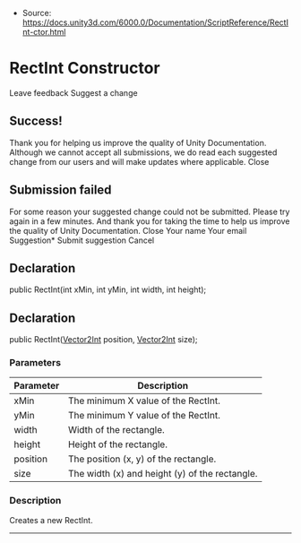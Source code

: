 * Source: https://docs.unity3d.com/6000.0/Documentation/ScriptReference/RectInt-ctor.html

# RectInt Constructor
Leave feedback
Suggest a change
## Success!
Thank you for helping us improve the quality of Unity Documentation. Although we cannot accept all submissions, we do read each suggested change from our users and will make updates where applicable.
Close
## Submission failed
For some reason your suggested change could not be submitted. Please <a>try again</a> in a few minutes. And thank you for taking the time to help us improve the quality of Unity Documentation.
Close
Your name Your email Suggestion* Submit suggestion
Cancel
## Declaration
public RectInt(int xMin, int yMin, int width, int height); 
## Declaration
public RectInt([Vector2Int](https://docs.unity3d.com/6000.0/Documentation/ScriptReference/Vector2Int.html) position, [Vector2Int](https://docs.unity3d.com/6000.0/Documentation/ScriptReference/Vector2Int.html) size); 
### Parameters
Parameter | Description  
---|---  
xMin | The minimum X value of the RectInt.  
yMin | The minimum Y value of the RectInt.  
width | Width of the rectangle.  
height | Height of the rectangle.  
position | The position (x, y) of the rectangle.  
size | The width (x) and height (y) of the rectangle.  
### Description
Creates a new RectInt.
* * *
